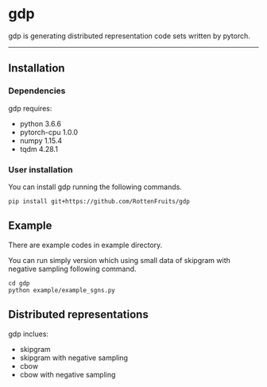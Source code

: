 # gdp

gdp is generating distributed representation code sets written by pytorch.

---
## Installation
### Dependencies

gdp requires:
- python 3.6.6
- pytorch-cpu 1.0.0
- numpy 1.15.4
- tqdm 4.28.1

### User installation

You can install gdp running the following commands.

```
pip install git+https://github.com/RottenFruits/gdp
```

## Example

There are example codes in example directory.

You can run simply version which using small data of skipgram with negative sampling following command.
```
cd gdp
python example/example_sgns.py
```

## Distributed representations

gdp inclues:
- skipgram
- skipgram with negative sampling
- cbow
- cbow with negative sampling


